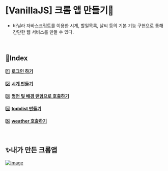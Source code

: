 # [VanillaJS] 크롬 앱 만들기🎠

- 바닐라 자바스크립트를 이용한 시계, 할일목록, 날씨 등의 기본 기능 구현으로 통해 간단한 웹 서비스를 만들 수 있다.

<br>

## 📝Index

 1️⃣ **[로그인 하기](login.md)**
 
 2️⃣ **[시계 만들기](clock.md)**
 
 3️⃣ **[명언 및 배경 랜덤으로 호출하기](quotes_and_bg.md)**
 
 4️⃣ **[todolist 만들기](todolist.md)**

 5️⃣ **[weather 호출하기](weather.md)**
 
 <br>
 
 ## ✨내가 만든 크롬앱
 [![image](img/app.PNG)](https://ahn-sujin.github.io/projects/html/index.html)
